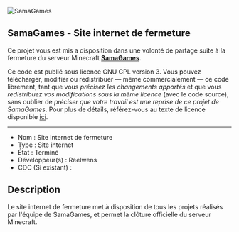 ![SamaGames](https://assets.samagames.net/images/logo.png "SamaGames logo")

## SamaGames - Site internet de fermeture

Ce projet vous est mis a disposition dans une volonté de partage suite à la fermeture du serveur Minecraft [**SamaGames**](http://samagames.net).

Ce code est publié sous licence GNU GPL version 3. Vous pouvez télécharger, modifier ou redistribuer — même commercialement — ce code librement, tant que vous *précisez les changements apportés* et que vous *redistribuez vos modifications sous la même licence* (avec le code source), sans oublier de *préciser que votre travail est une reprise de ce projet de SamaGames*.
Pour plus de détails, référez-vous au texte de licence disponible [ici](LICENCE).

------------------------------------

- Nom : Site internet de fermeture
- Type : Site internet
- État : Terminé
- Développeur(s) : Reelwens
- CDC (Si existant) :


## Description
Le site internet de fermeture met à disposition de tous les projets réalisés par l'équipe de SamaGames, et permet la clôture officielle du serveur Minecraft.